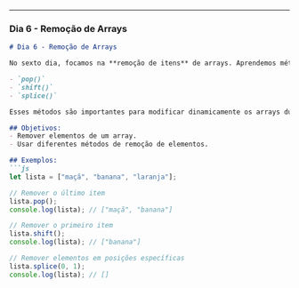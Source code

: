 
---

### **Dia 6 - Remoção de Arrays**

```markdown
# Dia 6 - Remoção de Arrays

No sexto dia, focamos na **remoção de itens** de arrays. Aprendemos métodos como:

- `pop()`
- `shift()`
- `splice()`

Esses métodos são importantes para modificar dinamicamente os arrays durante a execução do programa.

## Objetivos:
- Remover elementos de um array.
- Usar diferentes métodos de remoção de elementos.

## Exemplos:
```js
let lista = ["maçã", "banana", "laranja"];

// Remover o último item
lista.pop();
console.log(lista); // ["maçã", "banana"]

// Remover o primeiro item
lista.shift();
console.log(lista); // ["banana"]

// Remover elementos em posições específicas
lista.splice(0, 1);
console.log(lista); // []
